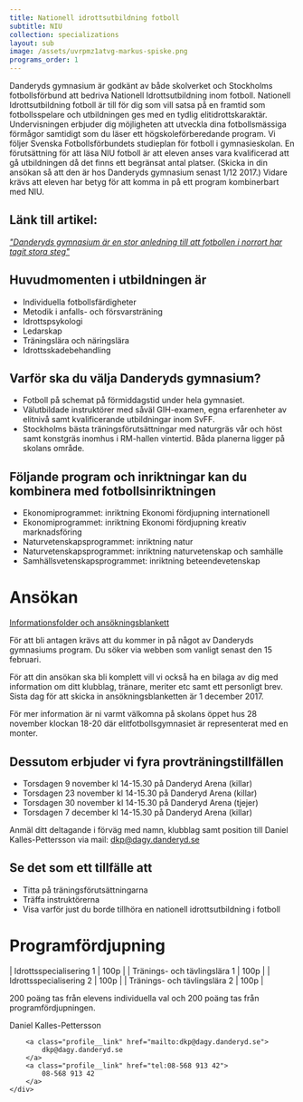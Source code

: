 ```yaml
---
title: Nationell idrottsutbildning fotboll
subtitle: NIU
collection: specializations
layout: sub
image: /assets/uvrpmz1atvg-markus-spiske.png
programs_order: 1
---
```


Danderyds gymnasium är godkänt av både skolverket och
Stockholms fotbollsförbund att bedriva Nationell Idrottsutbildning
inom fotboll. Nationell Idrottsutbildning fotboll
är till för dig som vill satsa på en framtid som fotbollsspelare
och utbildningen ges med en tydlig elitidrottskaraktär.
Undervisningen erbjuder dig möjligheten att utveckla
dina fotbollsmässiga förmågor samtidigt som du läser ett
högskoleförberedande program. Vi följer Svenska Fotbollsförbundets
studieplan för fotboll i gymnasieskolan.
En förutsättning för att läsa NIU fotboll är att eleven
anses vara kvalificerad att gå utbildningen då det finns ett
begränsat antal platser. (Skicka in din ansökan så att den
är hos Danderyds gymnasium senast 1/12 2017.) Vidare
krävs att eleven har betyg för att komma in på ett program
kombinerbart med NIU.

## Länk till artikel:

[<i>"Danderyds gymnasium är en stor anledning till att fotbollen i norrort har tagit stora steg"</i>](http://norrortssporten.se/har-vi-verkligen-nagot-att-klaga-pa/)

## Huvudmomenten i utbildningen är

* Individuella fotbollsfärdigheter
* Metodik i anfalls- och försvarsträning
* Idrottspsykologi
* Ledarskap
* Träningslära och näringslära
* Idrottsskadebehandling

## Varför ska du välja Danderyds gymnasium?

* Fotboll på schemat på förmiddagstid under hela gymnasiet.
* Välutbildade instruktörer med såväl GIH-examen, egna erfarenheter av elitnivå samt kvalificerande utbildningar inom SvFF.
* Stockholms bästa träningsförutsättningar med naturgräs vår och höst samt konstgräs inomhus i RM-hallen vintertid. Båda planerna ligger på skolans område.

## Följande program och inriktningar kan du kombinera med fotbollsinriktningen

* Ekonomiprogrammet: inriktning Ekonomi fördjupning internationell
* Ekonomiprogrammet: inriktning Ekonomi fördjupning kreativ marknadsföring
* Naturvetenskapsprogrammet: inriktning natur
* Naturvetenskapsprogrammet: inriktning naturvetenskap och samhälle
* Samhällsvetenskapsprogrammet: inriktning beteendevetenskap

# Ansökan

[Informationsfolder och ansökningsblankett](/assets/Broschyr_NIU_fotboll2018-19.pdf)

För att bli antagen krävs att du kommer in på något av Danderyds gymnasiums program. Du söker via webben som vanligt senast den 15 februari.

För att din ansökan ska bli komplett vill vi också ha en bilaga av dig med information om ditt klubblag, tränare, meriter etc samt ett personligt brev.
Sista dag för att skicka in ansökningsblanketten är 1 december 2017.

För mer information är ni varmt välkomna på skolans öppet hus 28 november klockan 18-20 där elitfotbollsgymnasiet är representerat med en monter.

## Dessutom erbjuder vi fyra provträningstillfällen

* Torsdagen   9 november kl 14-15.30 på Danderyd Arena (killar)
* Torsdagen 23 november kl 14-15.30 på Danderyd Arena (killar)
* Torsdagen 30 november kl 14-15.30 på Danderyd Arena (tjejer)
* Torsdagen   7 december kl 14-15.30 på Danderyd Arena (killar)

Anmäl ditt deltagande i förväg med namn, klubblag samt position till Daniel Kalles-Pettersson via mail:
[dkp@dagy.danderyd.se](mailto:dkp@dagy.danderyd.se)


## Se det som ett tillfälle att

* Titta på träningsförutsättningarna
* Träffa instruktörerna
* Visa varför just du borde tillhöra en nationell idrottsutbildning i fotboll

# Programfördjupning

| Idrottsspecialisering 1 | 100p |
| Tränings- och tävlingslära 1 | 100p |
| Idrottsspecialisering 2 | 100p |
| Tränings- och tävlingslära 2 | 100p |

200 poäng tas från elevens individuella val och 200 poäng tas från programfördjupningen.

<div class="profile">
	<div class="profile__info">
		<div class="profile__title">Daniel Kalles-Pettersson</div>

		<a class="profile__link" href="mailto:dkp@dagy.danderyd.se">
			dkp@dagy.danderyd.se
		</a>
		<a class="profile__link" href="tel:08-568 913 42">
			08-568 913 42
		</a>
	</div>
</div>
